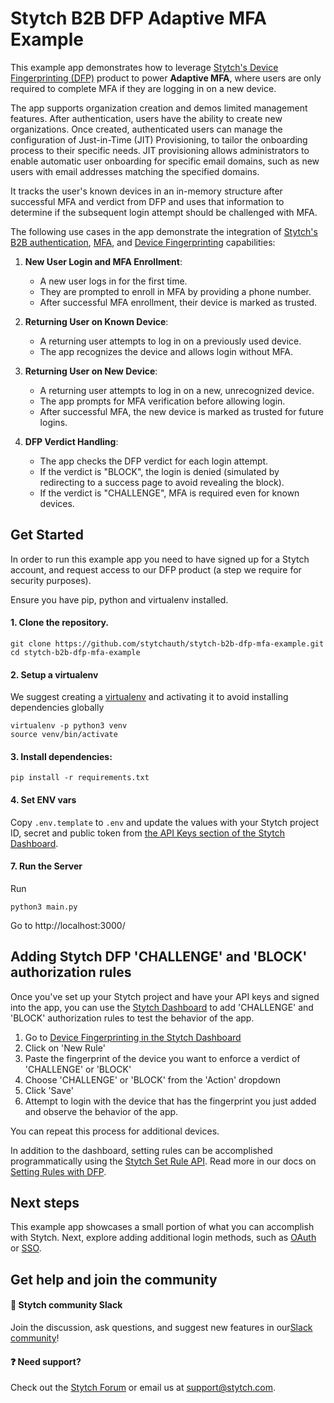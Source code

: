 # Stytch B2B DFP Adaptive MFA Example
This example app demonstrates how to leverage [Stytch's Device Fingerprinting (DFP)](https://stytch.com/docs/fraud/guides) product to power **Adaptive MFA**, where users are only required to complete MFA if they are logging in on a new device.

The app supports organization creation and demos limited management features.  After authentication, users have the ability to create new organizations.  Once created, authenticated users can manage the configuration of Just-in-Time (JIT) Provisioning, to tailor the onboarding process to their specific needs. JIT provisioning allows administrators to enable automatic user onboarding for specific email domains, such as new users with email addresses matching the specified domains.

It tracks the user's known devices in an in-memory structure after successful MFA and verdict from DFP and uses that information to determine if the subsequent login attempt should be challenged with MFA.

The following use cases in the app demonstrate the integration of [Stytch's B2B authentication](https://stytch.com/docs/b2b/overview), [MFA](https://stytch.com/docs/b2b/guides/mfa/overview), and [Device Fingerprinting](https://stytch.com/docs/fraud/guides) capabilities:

1. **New User Login and MFA Enrollment**:
   - A new user logs in for the first time.
   - They are prompted to enroll in MFA by providing a phone number.
   - After successful MFA enrollment, their device is marked as trusted.

2. **Returning User on Known Device**:
   - A returning user attempts to log in on a previously used device.
   - The app recognizes the device and allows login without MFA.

3. **Returning User on New Device**:
   - A returning user attempts to log in on a new, unrecognized device.
   - The app prompts for MFA verification before allowing login.
   - After successful MFA, the new device is marked as trusted for future logins.

4. **DFP Verdict Handling**:
   - The app checks the DFP verdict for each login attempt.
   - If the verdict is "BLOCK", the login is denied (simulated by redirecting to a success page to avoid revealing the block).
   - If the verdict is "CHALLENGE", MFA is required even for known devices.

## Get Started
In order to run this example app you need to have signed up for a Stytch account, and request access to our DFP product (a step we require for security purposes).

Ensure you have pip, python and virtualenv installed.

#### 1. Clone the repository.
```
git clone https://github.com/stytchauth/stytch-b2b-dfp-mfa-example.git
cd stytch-b2b-dfp-mfa-example
```

#### 2. Setup a virtualenv

We suggest creating a [virtualenv](https://docs.python.org/3/library/venv.html) and activating it to avoid installing dependencies globally
```
virtualenv -p python3 venv
source venv/bin/activate
```

#### 3. Install dependencies:
```
pip install -r requirements.txt
```

#### 4. Set ENV vars

Copy `.env.template` to `.env` and update the values with your Stytch project ID, secret and public token from [the API Keys section of the Stytch Dashboard](https://stytch.com/dashboard/api-keys).

#### 7. Run the Server
Run
```
python3 main.py
```
Go to http://localhost:3000/

## Adding Stytch DFP 'CHALLENGE' and 'BLOCK' authorization rules

Once you've set up your Stytch project and have your API keys and signed into the app, you can use the [Stytch Dashboard](https://stytch.com/dashboard/device-fingerprinting?tab=rules) to add 'CHALLENGE' and 'BLOCK' authorization rules to test the behavior of the app.

1. Go to [Device Fingerprinting in the Stytch Dashboard](https://stytch.com/dashboard/device-fingerprinting?tab=rules)
2. Click on 'New Rule'
3. Paste the fingerprint of the device you want to enforce a verdict of 'CHALLENGE' or 'BLOCK'
4. Choose 'CHALLENGE' or 'BLOCK' from the 'Action' dropdown
5. Click 'Save'
6. Attempt to login with the device that has the fingerprint you just added and observe the behavior of the app.

You can repeat this process for additional devices.

In addition to the dashboard, setting rules can be accomplished programmatically using the [Stytch Set Rule API](https://stytch.com/docs/fraud/api/set-rule). Read more in our docs on [Setting Rules with DFP](https://stytch.com/docs/fraud/guides/device-fingerprinting/traffic-shaping/setting-rules).

## Next steps

This example app showcases a small portion of what you can accomplish with Stytch. Next, explore adding additional login methods, such as [OAuth](https://stytch.com/docs/b2b/guides/oauth/initial-setup) or [SSO](https://stytch.com/docs/b2b/guides/sso/initial-setup).

## Get help and join the community

#### :speech_balloon: Stytch community Slack

Join the discussion, ask questions, and suggest new features in our ​[Slack community](https://stytch.com/docs/resources/support/overview)!

#### :question: Need support?

Check out the [Stytch Forum](https://forum.stytch.com/) or email us at [support@stytch.com](mailto:support@stytch.com).
